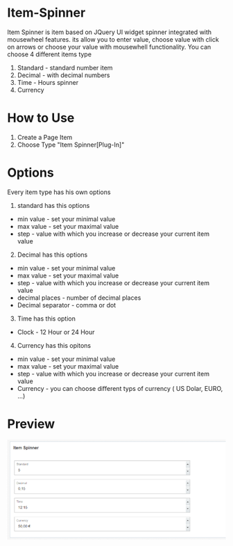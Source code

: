 # Item-Spinner

Item Spinner is item based on JQuery UI widget spinner integrated with mousewheel features. its allow you to enter value, choose value with click on arrows or choose your value with mousewhell functionality. You can choose 4 different items type

1. Standard - standard number item
2. Decimal - with decimal numbers
3. Time - Hours spinner
4. Currency

# How to Use

1. Create a Page Item
2. Choose Type "Item Spinner[Plug-In]"

# Options 

Every item type has his own options

1. standard has this options

- min value - set your minimal value
- max value - set your maximal value
- step - value with which you increase or decrease your current item value


2. Decimal has this options

- min value - set your minimal value
- max value - set your maximal value
- step - value with which you increase or decrease your current item value
- decimal places - number of decimal places
- Decimal separator - comma or dot

3. Time has this option

- Clock - 12 Hour or 24 Hour

4. Currency has this opitons

- min value - set your minimal value
- max value - set your maximal value
- step - value with which you increase or decrease your current item value
- Currency - you can choose different typs of currency ( US Dolar, EURO, ...)

# Preview

![alt text](https://github.com/nhasko/Item-Spinner/blob/master/preview.PNG)
